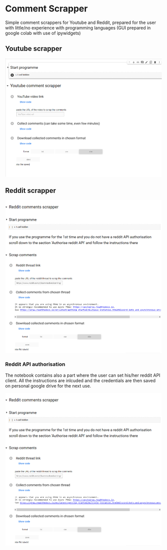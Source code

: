 # Comment Scrapper
Simple comment scrappers for Youtube and Reddit, prepared for the user with little/no experience with programming languages (GUI prepared in google colab with use of ipywidgets) 

## Youtube scrapper
![Youtube comment scrapper](/images/yt_screen1.png)

## Reddit scrapper
![Reddit comment scrapper](/images/reddit_screen1.png)

### Reddit API authorisation
The notebook contains also a part where the user can set his/her reddit API client. All the instructions are inlcuded and the credentials are then saved on personal google drive for the next use.

![Reddit comment scrapper - API authorisation](/images/reddit_screen1.png)
